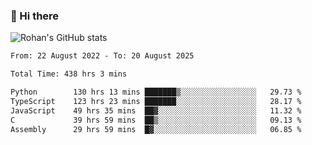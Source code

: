 ### 👋 Hi there 

<!--
**rohznmdev/rohznmdev** is a ✨ _special_ ✨ repository because its `README.md` (this file) appears on your GitHub profile.

Here are some ideas to get you started:

- 🔭 I’m currently working on ...
- 🌱 I’m currently learning Ruby and Ruby on Rails
- 👯 I’m looking to collaborate on ...
- 🤔 I’m looking for help with ...
- 💬 Ask me about ...
- 📫 How to reach me: ...
- 😄 Pronouns: ...
- ⚡ Fun fact: ...
-->
![Rohan's GitHub stats](https://github-readme-stats.vercel.app/api?username=rohznmdev&theme=dark&show_icons=true)

<!--START_SECTION:waka-->

```txt
From: 22 August 2022 - To: 20 August 2025

Total Time: 438 hrs 3 mins

Python        130 hrs 13 mins ███████▒░░░░░░░░░░░░░░░░░   29.73 %
TypeScript    123 hrs 23 mins ███████░░░░░░░░░░░░░░░░░░   28.17 %
JavaScript    49 hrs 35 mins  ██▓░░░░░░░░░░░░░░░░░░░░░░   11.32 %
C             39 hrs 59 mins  ██▒░░░░░░░░░░░░░░░░░░░░░░   09.13 %
Assembly      29 hrs 59 mins  █▓░░░░░░░░░░░░░░░░░░░░░░░   06.85 %
```

<!--END_SECTION:waka-->
